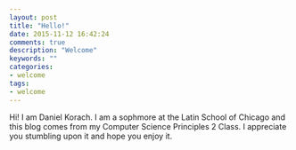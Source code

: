 ```yaml
---
layout: post
title: "Hello!"
date: 2015-11-12 16:42:24
comments: true
description: "Welcome"
keywords: ""
categories:
- welcome
tags:
- welcome
---
```


Hi! I am Daniel Korach. I am a sophmore at the Latin School of Chicago and this blog comes from my Computer Science Principles 2 Class. I appreciate you stumbling upon it and hope you enjoy it. 